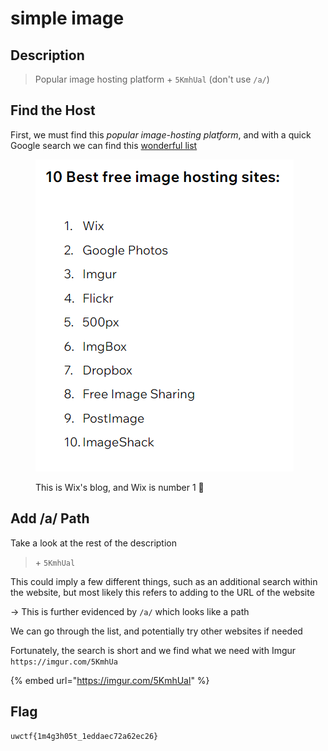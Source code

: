 # simple image

## Description

> Popular image hosting platform + `5KmhUal` (don't use `/a/`)

## Find the Host

First, we must find this _popular image-hosting platform_, and with a quick Google search we can find this [wonderful list](https://www.wix.com/blog/photography/free-image-hosting-sites)

<figure><img src="../../.gitbook/assets/image (8).png" alt=""><figcaption><p>This is Wix's blog, and Wix is number 1 <span data-gb-custom-inline data-tag="emoji" data-code="1f914">🤔</span></p></figcaption></figure>

## Add /a/ Path

Take a look at the rest of the description

> \+ `5KmhUal`

This could imply a few different things, such as an additional search within the website, but most likely this refers to adding to the URL of the website

\-> This is further evidenced by `/a/` which looks like a path

We can go through the list, and potentially try other websites if needed

Fortunately, the search is short and we find what we need with Imgur `https://imgur.com/5KmhUa`

{% embed url="https://imgur.com/5KmhUal" %}

## Flag

`uwctf{1m4g3h05t_1eddaec72a62ec26}`
